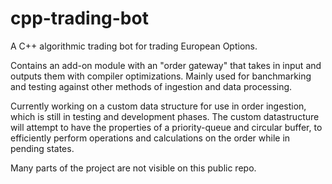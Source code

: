 # cpp-trading-bot
A C++ algorithmic trading bot for trading European Options.

Contains an add-on module with an "order gateway" that takes in input and outputs them with compiler optimizations.
Mainly used for banchmarking and testing against other methods of ingestion and data processing.

Currently working on a custom data structure for use in order ingestion, which is still in testing and development phases.
The custom datastructure will attempt to have the properties of a priority-queue and circular buffer, to efficiently perform operations and calculations on the order while in pending states.

Many parts of the project are not visible on this public repo.
